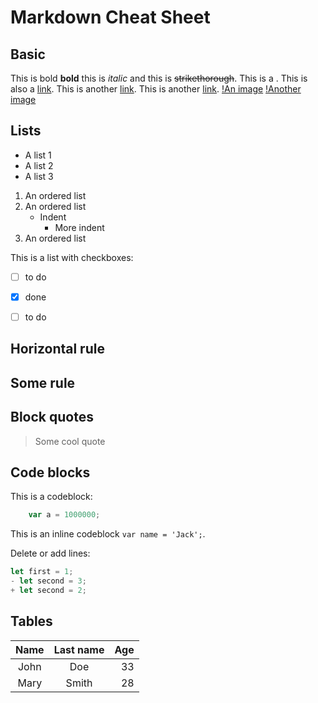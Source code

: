 # Markdown Cheat Sheet

## Basic
This is bold **bold** this is _italic_ and this is ~~strikethorough~~. 
This is a <link>. 
This is also a [link](https://google.com).
This is another [link][1].
This is another [link][hack].
[!An image](http://unsplash.it/100/100?random "This is a tooltip") 
[!Another image][img]

## Lists
+ A list 1
+ A list 2
+ A list 3

1. An ordered list
1. An ordered list
    + Indent
        * More indent
1. An ordered list

This is a list with checkboxes:
* [ ] to do
* [X] done
* [ ] to do


## Horizontal rule

Some rule 
---

## Block quotes

>Some cool quote


## Code blocks

This is a codeblock:

```js
    var a = 1000000;
```

This is an inline codeblock `var name = 'Jack';`.

Delete or add lines:

```js
let first = 1;
- let second = 3;
+ let second = 2;
```

## Tables

| Name | Last name | Age |
|:-------:|:-------:|-------:|
|John|Doe|33|
|Mary|Smith|28|



[1]: https://google.com
[hack]: https://google.com
[img]: http://unsplash.it/100/100?random "This is a tooltip"

 
